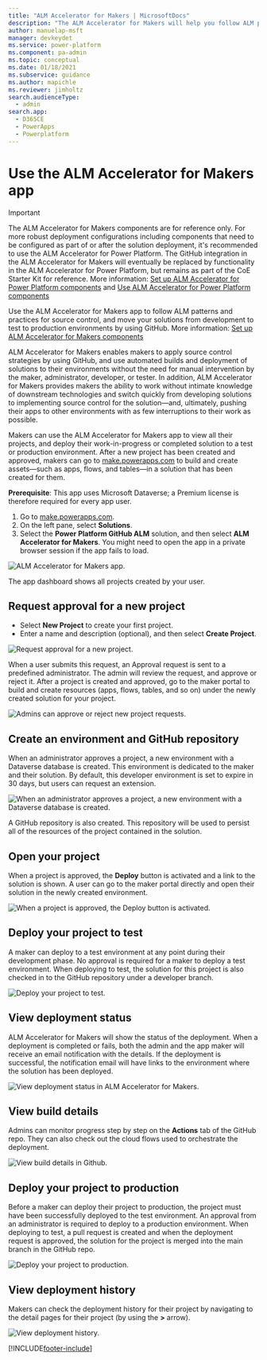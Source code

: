 ```yaml
---
title: "ALM Accelerator for Makers | MicrosoftDocs"
description: "The ALM Accelerator for Makers will help you follow ALM patterns and practices to source control and move your solutions from your development environment to test and production environments using GitHub."
author: manuelap-msft
manager: devkeydet
ms.service: power-platform
ms.component: pa-admin
ms.topic: conceptual
ms.date: 01/18/2021
ms.subservice: guidance
ms.author: mapichle
ms.reviewer: jimholtz
search.audienceType: 
  - admin
search.app: 
  - D365CE
  - PowerApps
  - Powerplatform
---
```

# Use the ALM Accelerator for Makers app

> [!IMPORTANT]
> The ALM Accelerator for Makers components are for reference only. For more robust deployment configurations including components that need to be configured as part of or after the solution deployment, it's recommended to use the ALM Accelerator for Power Platform. The GitHub integration in the ALM Accelerator for Makers will eventually be replaced by functionality in the ALM Accelerator for Power Platform, but remains as part of the CoE Starter Kit for reference. More information: [Set up ALM Accelerator for Power Platform components](setup-almacceleratorpowerplatform-cli.md) and [Use ALM Accelerator for Power Platform components](almacceleratorpowerplatform-components.md)

Use the ALM Accelerator for Makers app to follow ALM patterns and practices for source control, and move your solutions from development to test to production environments by using GitHub. More information: [Set up ALM Accelerator for Makers components](setup-almaccelerator.md)

ALM Accelerator for Makers enables makers to apply source control strategies by using GitHub, and use automated builds and deployment of solutions to their environments without the need for manual intervention by the maker, administrator, developer, or tester. In addition, ALM Accelerator for Makers provides makers the ability to work without intimate knowledge of downstream technologies and switch quickly from developing solutions to implementing source control for the solution&mdash;and, ultimately, pushing their apps to other environments with as few interruptions to their work as possible.

Makers can use the ALM Accelerator for Makers app to view all their projects, and deploy their work-in-progress or completed solution to a test or production environment. After a new project has been created and approved, makers can go to [make.powerapps.com](https://make.powerapps.com) to build and create assets&mdash;such as apps, flows, and tables&mdash;in a solution that has been created for them.

**Prerequisite**: This app uses Microsoft Dataverse; a Premium license is therefore required for every app user.

1. Go to [make.powerapps.com](<https://make.powerapps.com>).
1. On the left pane, select **Solutions**.
1. Select the **Power Platform GitHub ALM** solution, and then select **ALM Accelerator for Makers**. You might need to open the app in a private browser session if the app fails to load.

![ALM Accelerator for Makers app.](media/git-23.png "ALM Accelerator for Makers app")

The app dashboard shows all projects created by your user.

## Request approval for a new project

- Select **New Project** to create your first project.
- Enter a name and description (optional), and then select **Create Project**.

![Request approval for a new project.](media/git-26.png "Request approval for a new project")

When a user submits this request, an Approval request is sent to a predefined administrator. The admin will review the request, and approve or reject it. After a project is created and approved, go to the maker portal to build and create resources (apps, flows, tables, and so on) under the newly created solution for your project.

![Admins can approve or reject new project requests.](media/git-27.png "Admins can approve or reject new project requests")

## Create an environment and GitHub repository

When an administrator approves a project, a new environment with a Dataverse database is created. This environment is dedicated to the maker and their solution. By default, this developer environment is set to expire in 30 days, but users can request an extension.

![When an administrator approves a project, a new environment with a Dataverse database is created.](media/git-28.png "When an administrator approves a project, a new environment with a Dataverse database is created.")

A GitHub repository is also created. This repository will be used to persist all of the resources of the project contained in the solution.

## Open your project

When a project is approved, the **Deploy** button is activated and a link to the solution is shown. A user can go to the maker portal directly and open their solution in the newly created environment.

![When a project is approved, the Deploy button is activated.](media/git-30.png "When a project is approved, the Deploy button is activated")

## Deploy your project to test

A maker can deploy to a test environment at any point during their development phase. No approval is required for a maker to deploy a test environment. When deploying to test, the solution for this project is also checked in to the GitHub repository under a developer branch.

![Deploy your project to test.](media/git-31.png "Deploy your project to test")

## View deployment status

ALM Accelerator for Makers will show the status of the deployment. When a deployment is completed or fails, both the admin and the app maker will receive an email notification with the details. If the deployment is successful, the notification email will have links to the environment where the solution has been deployed.  

![View deployment status in ALM Accelerator for Makers.](media/git-32.png "View deployment status in ALM Accelerator for Makers")

## View build details

Admins can monitor progress step by step on the **Actions** tab of the GitHub repo. They can also check out the cloud flows used to orchestrate the deployment.

![View build details in Github.](media/git-33.png "View build details in Github")

## Deploy your project to production

Before a maker can deploy their project to production, the project must have been successfully deployed to the test environment. An approval from an administrator is required to deploy to a production environment. When deploying to test, a pull request is created and when the deployment request is approved, the solution for the project is merged into the main branch in the GitHub repo.

![Deploy your project to production.](media/git-34.png "Deploy your project to production")

## View deployment history

Makers can check the deployment history for their project by navigating to the detail pages for their project (by using the **>** arrow).

![View deployment history.](media/git-35.png "View deployment history")

[!INCLUDE[footer-include](../../includes/footer-banner.md)]
